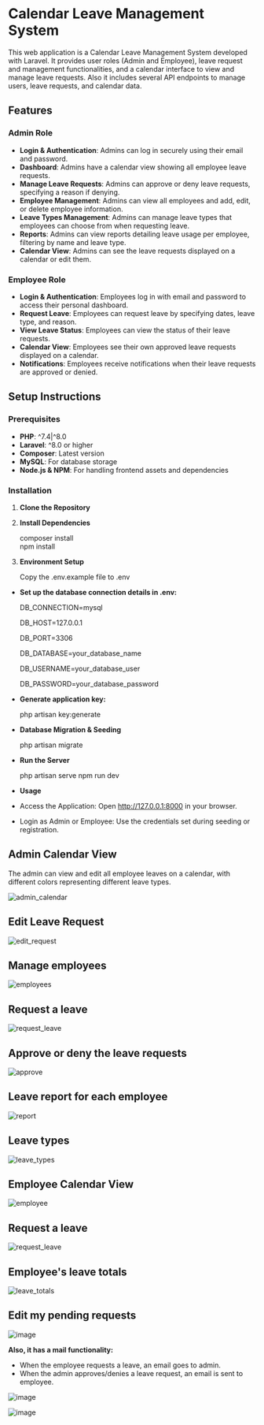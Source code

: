 # Calendar Leave Management System

This web application is a Calendar Leave Management System developed with Laravel. It provides user roles (Admin and Employee), leave request and management functionalities, and a calendar interface to view and manage leave requests. Also it includes several API endpoints to manage users, leave requests, and calendar data.

## Features

### Admin Role
- **Login & Authentication**: Admins can log in securely using their email and password.
- **Dashboard**: Admins have a calendar view showing all employee leave requests.
- **Manage Leave Requests**: Admins can approve or deny leave requests, specifying a reason if denying.
- **Employee Management**: Admins can view all employees and add, edit, or delete employee information.
- **Leave Types Management**: Admins can manage leave types that employees can choose from when requesting leave.
- **Reports**: Admins can view reports detailing leave usage per employee, filtering by name and leave type.
- **Calendar View**: Admins can see the leave requests displayed on a calendar or edit them.

### Employee Role
- **Login & Authentication**: Employees log in with email and password to access their personal dashboard.
- **Request Leave**: Employees can request leave by specifying dates, leave type, and reason.
- **View Leave Status**: Employees can view the status of their leave requests.
- **Calendar View**: Employees see their own approved leave requests displayed on a calendar.
- **Notifications**: Employees receive notifications when their leave requests are approved or denied.

## Setup Instructions

### Prerequisites
- **PHP**: ^7.4|^8.0
- **Laravel**: ^8.0 or higher
- **Composer**: Latest version
- **MySQL**: For database storage
- **Node.js & NPM**: For handling frontend assets and dependencies

### Installation

1. **Clone the Repository**
2. **Install Dependencies**

   composer install    
   npm install
4. **Environment Setup**

   Copy the .env.example file to .env
- **Set up the database connection details in .env:**
  
    DB_CONNECTION=mysql
  
    DB_HOST=127.0.0.1
  
    DB_PORT=3306

    DB_DATABASE=your_database_name

    DB_USERNAME=your_database_user

    DB_PASSWORD=your_database_password
 - **Generate application key:**

    php artisan key:generate
 - **Database Migration & Seeding**

    php artisan migrate
 - **Run the Server**
   
    php artisan serve
    npm run dev
- **Usage**
- Access the Application: Open http://127.0.0.1:8000 in your browser.
- Login as Admin or Employee: Use the credentials set during seeding or registration.

## Admin Calendar View

The admin can view and edit all employee leaves on a calendar, with different colors representing different leave types.

![admin_calendar](https://github.com/user-attachments/assets/feade1b8-5ccf-4711-a1a5-c57fcec37b04)


## Edit Leave Request

![edit_request](https://github.com/user-attachments/assets/48288037-00a1-4648-98a3-f41a900e4a9c)

## Manage employees

![employees](https://github.com/user-attachments/assets/4213da09-2ed3-4cb5-b8db-1d2230e1029a)

## Request a leave

![request_leave](https://github.com/user-attachments/assets/b37c0a10-c506-4a4e-adc5-111bf7ab41d3)

## Approve or deny the leave requests

![approve](https://github.com/user-attachments/assets/74bad4af-2272-44ba-857e-05f23205900d)

## Leave report for each employee

![report](https://github.com/user-attachments/assets/9985f399-43c4-4ed9-b1b9-c4fe637eb3d6)

## Leave types

![leave_types](https://github.com/user-attachments/assets/f067587d-cd1a-43e7-b665-0b4ce7af14ed)


## Employee Calendar View

![employee](https://github.com/user-attachments/assets/57b44ad8-6682-4e36-8e84-c89854ecc9ff)

## Request a leave

![request_leave](https://github.com/user-attachments/assets/0231419a-a818-4cc9-9982-28e4476dca5c)

## Employee's leave totals

![leave_totals](https://github.com/user-attachments/assets/7ad71254-0fc3-4662-a198-2086b799e18e)

## Edit my pending requests

![image](https://github.com/user-attachments/assets/94475680-ef04-4c01-ac0b-6a2b19f4a9f2)


**Also, it has a mail functionality:**
- When the employee requests a leave, an email goes to admin.
- When the admin approves/denies a leave request, an email is sent to employee.

![image](https://github.com/user-attachments/assets/e5c6e0a0-05c3-41c7-9875-9cfa15c1c054)

![image](https://github.com/user-attachments/assets/bda04f43-0360-4338-adc5-6861176c00d9)



